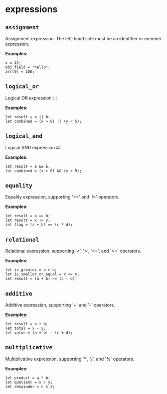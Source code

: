 # expressions

## `assignment`

Assignment expression. The left-hand side must be an identifier or member expression.

**Examples:**
```awkward
x = 42;
obj.field = "hello";
arr[0] = 100;
```

## `logical_or`

Logical OR expression `||`

**Examples:**
```awkward
let result = a || b;
let combined = (x > 0) || (y < 5);
```

## `logical_and`

Logical AND expression `&&`

**Examples:**
```awkward
let result = a && b;
let combined = (x > 0) && (y < 5);
```

## `equality`

Equality expression, supporting '==' and '!=' operators.

**Examples:**
```awkward
let result = a == b;
let result = x != y;
let flag = (a + b) == (c * d);
```

## `relational`

Relational expression, supporting '<', '>', '<=', and '>=' operators.

**Examples:**
```awkward
let is_greater = a > b;
let is_smaller_or_equal = x <= y;
let result = (a + b) >= (c - d);
```

## `additive`

Additive expression, supporting '+' and '-' operators.

**Examples:**
```awkward
let result = a + b;
let total = x - y;
let value = (a + b) - (c + d);
```

## `multiplicative`

Multiplicative expression, supporting '*', '/', and '%' operators.

**Examples:**
```awkward
let product = a * b;
let quotient = x / y;
let remainder = n % 3;
```

